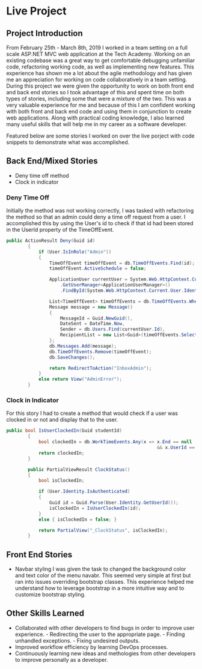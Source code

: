 # Live Project
## Project Introduction
From February 25th - March 8th, 2019 I worked in a team setting on a full scale ASP.NET MVC web application at the Tech Academy. Working on an existing codebase was a great way to get comfortable debugging unfamiliar code, refactoring working code, as well as implementing new features. This experience has shown me a lot about the agile methodology and has given me an appreciation for working on code collaboratively in a team setting. During this project we were given the opportunity to work on both front end and back end stories so I took advantage of this and spent time on both types of stories, including some that were a mixture of the two. This was a very valuable experience for me and because of this I am confident working with both front and back end code and using them in conjunction to create web applications. Along with practical coding knowledge, I also learned many useful skills that will help me in my career as a software developer.

Featured below are some stories I worked on over the live porject with code snippets to demonstrate what was accomplished.

## Back End/Mixed Stories
- Deny time off method
- Clock in indicator

### Deny Time Off
Initially the method was not working correctly, I was tasked with refactoring the method so that an admin could deny a time off request from a user. I accomplished this by using the User's id to check if that id had been stored in the UserId property of the TimeOffEvent.
```C#
public ActionResult Deny(Guid id)
        {
            if (User.IsInRole("Admin"))
            {
                TimeOffEvent timeOffEvent = db.TimeOffEvents.Find(id);
                timeOffEvent.ActiveSchedule = false;

                ApplicationUser currentUser = System.Web.HttpContext.Current.GetOwinContext()
                    .GetUserManager<ApplicationUserManager>()
                    .FindById(System.Web.HttpContext.Current.User.Identity.GetUserId());

                List<TimeOffEvent> timeOffEvents = db.TimeOffEvents.Where(x => x.UserId == id).ToList();
                Message message = new Message()
                {
                    MessageId = Guid.NewGuid(),
                    DateSent = DateTime.Now,
                    Sender = db.Users.Find(currentUser.Id),
                    RecipientList = new List<Guid>(timeOffEvents.Select(x => x.UserId))
                };
                db.Messages.Add(message);
                db.TimeOffEvents.Remove(timeOffEvent);
                db.SaveChanges();

                return RedirectToAction("InboxAdmin");
            }
            else return View("AdminError");
        }
```
### Clock in Indicator
For this story I had to create a method that would check if a user was clocked in or not and display that to the user.
```C#
public bool IsUserClockedIn(Guid studentId)
        {
            bool clockedIn = db.WorkTimeEvents.Any(x => x.End == null
                                                        && x.UserId == studentId);
            return clockedIn;
        }

        public PartialViewResult ClockStatus()
        {
            bool isClockedIn;

            if (User.Identity.IsAuthenticated)
            {
                Guid id = Guid.Parse(User.Identity.GetUserId());
                isClockedIn = IsUserClockedIn(id);  
            }
            else { isClockedIn = false; }

            return PartialView("_ClockStatus", isClockedIn);
        }
```
## Front End Stories
- Navbar styling
I was given the task to changed the background color and text color of the menu navabr. This seemed very simple at first but ran into issues overriding bootstrap classes. This experience helped me understand how to leverage bootstrap in a more intuitive way and to customize bootstrap styling.
## Other Skills Learned
- Collaborated with other developers to find bugs in order to improve user experience.
        - Redirecting the user to the appropriate page.
        - Finding unhandled exceptions.
        - Fixing undesired outputs.
- Improved workflow efficiency by learning DevOps processes.
- Continuously learning new ideas and methologies from other developers to improve personally as a developer.

